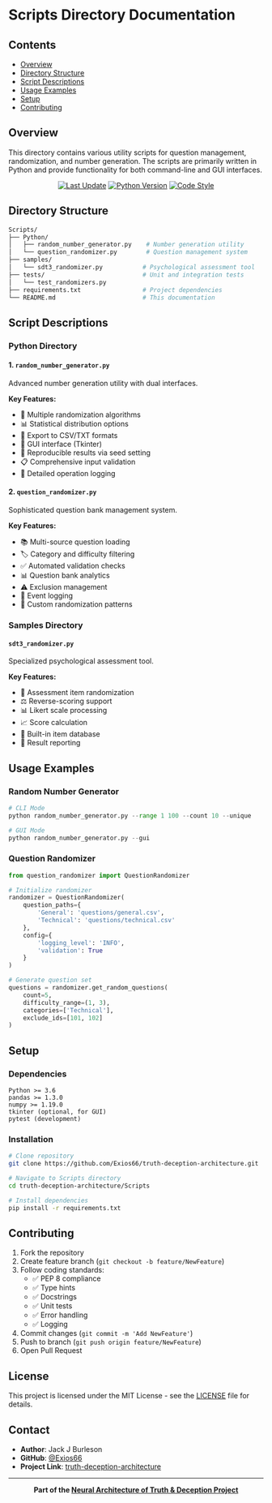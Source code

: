 # Scripts Directory Documentation
<!-- markdownlint-disable MD033 -->
## Contents

- [Overview](#overview)
- [Directory Structure](#directory-structure)
- [Script Descriptions](#script-descriptions)
- [Usage Examples](#usage-examples)
- [Setup](#setup)
- [Contributing](#contributing)

## Overview

This directory contains various utility scripts for question management, randomization, and number generation. The scripts are primarily written in Python and provide functionality for both command-line and GUI interfaces.

<div align="center">

[![Last Update](https://img.shields.io/badge/Last%20Updated-01.03.24-blue?style=for-the-badge)](CHANGELOG.md)
[![Python Version](https://img.shields.io/badge/Python-3.6%2B-brightgreen?style=for-the-badge&logo=python)](https://www.python.org)
[![Code Style](https://img.shields.io/badge/Code%20Style-PEP%208-orange?style=for-the-badge)](https://www.python.org/dev/peps/pep-0008/)

</div>

## Directory Structure

```bash
Scripts/
├── Python/
│   ├── random_number_generator.py    # Number generation utility
│   └── question_randomizer.py        # Question management system
├── samples/
│   └── sdt3_randomizer.py           # Psychological assessment tool
├── tests/                           # Unit and integration tests
│   └── test_randomizers.py
├── requirements.txt                 # Project dependencies
└── README.md                        # This documentation
```

## Script Descriptions

### Python Directory

#### 1. `random_number_generator.py`

Advanced number generation utility with dual interfaces.

**Key Features:**

- 🎲 Multiple randomization algorithms
- 📊 Statistical distribution options
- 💾 Export to CSV/TXT formats
- 📱 GUI interface (Tkinter)
- 🔄 Reproducible results via seed setting
- 📋 Comprehensive input validation
- 📝 Detailed operation logging

#### 2. `question_randomizer.py`

Sophisticated question bank management system.

**Key Features:**

- 📚 Multi-source question loading
- 🏷️ Category and difficulty filtering
- ✅ Automated validation checks
- 📊 Question bank analytics
- ⚠️ Exclusion management
- 📝 Event logging
- 🔄 Custom randomization patterns

### Samples Directory

#### `sdt3_randomizer.py`

Specialized psychological assessment tool.

**Key Features:**

- 🔄 Assessment item randomization
- ⚖️ Reverse-scoring support
- 📊 Likert scale processing
- 📈 Score calculation
- 💾 Built-in item database
- 📝 Result reporting

## Usage Examples

### Random Number Generator

```python
# CLI Mode
python random_number_generator.py --range 1 100 --count 10 --unique

# GUI Mode
python random_number_generator.py --gui
```

### Question Randomizer

```python
from question_randomizer import QuestionRandomizer

# Initialize randomizer
randomizer = QuestionRandomizer(
    question_paths={
        'General': 'questions/general.csv',
        'Technical': 'questions/technical.csv'
    },
    config={
        'logging_level': 'INFO',
        'validation': True
    }
)

# Generate question set
questions = randomizer.get_random_questions(
    count=5,
    difficulty_range=(1, 3),
    categories=['Technical'],
    exclude_ids=[101, 102]
)
```

## Setup

### Dependencies

```text
Python >= 3.6
pandas >= 1.3.0
numpy >= 1.19.0
tkinter (optional, for GUI)
pytest (development)
```

### Installation

```bash
# Clone repository
git clone https://github.com/Exios66/truth-deception-architecture.git

# Navigate to Scripts directory
cd truth-deception-architecture/Scripts

# Install dependencies
pip install -r requirements.txt
```

## Contributing

1. Fork the repository
2. Create feature branch (`git checkout -b feature/NewFeature`)
3. Follow coding standards:
   - ✅ PEP 8 compliance
   - ✅ Type hints
   - ✅ Docstrings
   - ✅ Unit tests
   - ✅ Error handling
   - ✅ Logging
4. Commit changes (`git commit -m 'Add NewFeature'`)
5. Push to branch (`git push origin feature/NewFeature`)
6. Open Pull Request

## License

This project is licensed under the MIT License - see the [LICENSE](../LICENSE) file for details.

## Contact

- **Author**: Jack J Burleson
- **GitHub**: [@Exios66](https://github.com/Exios66)
- **Project Link**: [truth-deception-architecture](https://github.com/Exios66/truth-deception-architecture)

---

<div align="center">

**Part of the [Neural Architecture of Truth & Deception Project](https://github.com/Exios66/truth-deception-architecture)**

</div>
